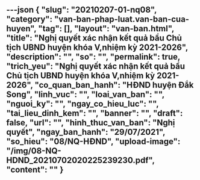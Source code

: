 ---json
{
    "slug": "20210207-01-nq08",
    "category": "van-ban-phap-luat.van-ban-cua-huyen",
    "tag": [],
    "layout": "van-ban.html",
    "title": "Nghị quyết xác nhận kết quả bầu Chủ tịch UBND huyện khóa V,nhiệm kỳ 2021-2026",
    "description": "",
    "so": "",
    "permalink": true,
    "trich_yeu": "Nghị quyết xác nhận kết quả bầu Chủ tịch UBND huyện khóa V,nhiệm kỳ 2021-2026",
    "co_quan_ban_hanh": "HĐND huyện Đắk Song",
    "linh_vuc": "",
    "loai_van_ban": "",
    "nguoi_ky": "",
    "ngay_co_hieu_luc": "",
    "tai_lieu_dinh_kem": "",
    "banner": "",
    "draft": false,
    "url": "",
    "hinh_thuc_van_ban": "Nghị quyết",
    "ngay_ban_hanh": "29/07/2021",
    "so_hieu": "08/NQ-HĐND",
    "upload-image": "/img/08-NQ-HDND_20210702020225239230.pdf",
    "__content__": ""
}
---
